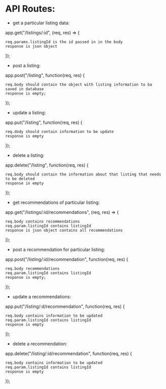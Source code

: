 

# API Routes:

 - get a particular listing data:
 
app.get("/listings/:id", (req, res) => {

    req.params.listingId is the id passed in in the body
    response is json object
});

 - post a listing:

app.post("/listing", function(req, res) {

    req.body should contain the object with listing information to ba saved in database
    response is empty;
});

 - update a listing:
 
app.put("/listing", function(req, res) {

    req.dody should contain information to be update
    response is empty
});

 - delete a listing:

app.delete("/listing", function(req, res) {

    req.body should contain the information about that listing that needs to be deleted
    response in empty
});


 - get recommendations of particular listing:
 
app.get("/listings/:id/recommendations", (req, res) => {

    req.body contains recommendations
    req.param.listingId contains listingId
    response is json object contains all recommendations
});

 - post a recommendation for particular listing:

app.post("/listing/:id/recommendation", function(req, res) {

    req.body recommendations
    req.param.listingId contains listingId
    response is empty;
});

 - update a recommendations:
 
app.put("/listing/:d/recommendation", function(req, res) {

    req.body contains information to be updated
    req.param.listingId contains listingId
    response is empty
});

 - delete a recommendation:

app.delete("/listing/:id/recommendation", function(req, res) {

    req.body contains information to be updated
    req.param.listingId contains listingId
    response is empty
});
